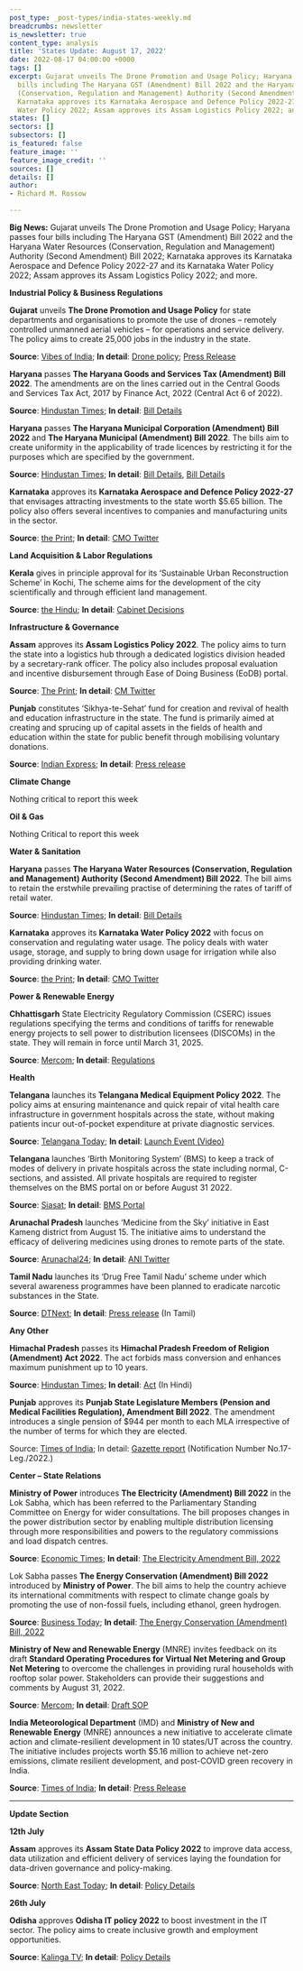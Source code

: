 ```yaml
---
post_type: _post-types/india-states-weekly.md
breadcrumbs: newsletter
is_newsletter: true
content_type: analysis
title: 'States Update: August 17, 2022'
date: 2022-08-17 04:00:00 +0000
tags: []
excerpt: Gujarat unveils The Drone Promotion and Usage Policy; Haryana passes four
  bills including The Haryana GST (Amendment) Bill 2022 and the Haryana Water Resources
  (Conservation, Regulation and Management) Authority (Second Amendment) Bill 2022;
  Karnataka approves its Karnataka Aerospace and Defence Policy 2022-27 and its Karnataka
  Water Policy 2022; Assam approves its Assam Logistics Policy 2022; and more.
states: []
sectors: []
subsectors: []
is_featured: false
feature_image: ''
feature_image_credit: ''
sources: []
details: []
author:
- Richard M. Rossow

---
```

**Big News:** Gujarat unveils The Drone Promotion and Usage Policy; Haryana passes four bills including The Haryana GST (Amendment) Bill 2022 and the Haryana Water Resources (Conservation, Regulation and Management) Authority (Second Amendment) Bill 2022; Karnataka approves its Karnataka Aerospace and Defence Policy 2022-27 and its Karnataka Water Policy 2022; Assam approves its Assam Logistics Policy 2022; and more.

**Industrial Policy & Business Regulations**

**Gujarat** unveils **The Drone Promotion and Usage Policy** for state departments and organisations to promote the use of drones – remotely controlled unmanned aerial vehicles – for operations and service delivery. The policy aims to create 25,000 jobs in the industry in the state.

**Source**: [Vibes of India](https://www.vibesofindia.com/gujarat-govt-lists-drone-usage-policy-aims-to-create-25000-jobs/); **In detail**: [Drone policy](https://cmogujarat.gov.in/en/portfolio/the-drone-promotion-usage-policy/); [Press Release](https://cmogujarat.gov.in/en/latest-news/chief-minister-announces-the-drone-promotion-and-usage-policy/)

**Haryana** passes **The Haryana Goods and Services Tax (Amendment) Bill 2022**. The amendments are on the lines carried out in the Central Goods and Services Tax Act, 2017 by Finance Act, 2022 (Central Act 6 of 2022).

**Source**: [Hindustan Times](https://www.hindustantimes.com/cities/chandigarh-news/haryana-assembly-passes-4-bills-refers-one-to-select-committee-101660169768464.html); **In detail**: [Bill Details](https://www.egazetteharyana.gov.in/Gazette/Extra-Ordinary/2022/141-2022-Ext/14222.pdf)

**Haryana** passes **The Haryana Municipal Corporation (Amendment) Bill 2022** and **The Haryana Municipal (Amendment) Bill 2022**. The bills aim to create uniformity in the applicability of trade licences by restricting it for the purposes which are specified by the government.

**Source**: [Hindustan Times](https://www.hindustantimes.com/cities/chandigarh-news/haryana-assembly-passes-4-bills-refers-one-to-select-committee-101660169768464.html); **In detail**: [Bill Details](https://www.egazetteharyana.gov.in/Gazette/Extra-Ordinary/2022/142-2022-Ext/14231.pdf), [Bill Details](https://www.egazetteharyana.gov.in/Gazette/Extra-Ordinary/2022/39-2022-Ext/12984.pdf)

**Karnataka** approves its **Karnataka Aerospace and Defence Policy 2022-27** that envisages attracting investments to the state worth $5.65 billion. The policy also offers several incentives to companies and manufacturing units in the sector.

**Source**: [the Print](https://theprint.in/india/karnataka-cabinet-clears-aerospace-defence-water-policies/1080197/); **In detail**: [CMO Twitter](https://twitter.com/CMofKarnataka/status/1558140494651133953)

**Land Acquisition & Labor Regulations**

**Kerala** gives in principle approval for its ‘Sustainable Urban Reconstruction Scheme’ in Kochi, The scheme aims for the development of the city scientifically and through efficient land management.

**Source**: [the Hindu](https://www.thehindu.com/news/national/kerala/cabinet-nod-for-kochi-development-scheme/article65754743.ece); **In detail**: [Cabinet Decisions](https://keralacm.gov.in/2022/08/10/cabinet-decisions-10-08-2022/)

**Infrastructure & Governance**

**Assam** approves its **Assam Logistics Policy 2022**. The policy aims to turn the state into a logistics hub through a dedicated logistics division headed by a secretary-rank officer. The policy also includes proposal evaluation and incentive disbursement through Ease of Doing Business (EoDB) portal.

**Source**: [The Print](https://theprint.in/india/assam-cabinet-okays-policy-to-turn-state-into-logistics-hub/1074959/); **In detail**: [CM Twitter](https://twitter.com/himantabiswa/status/1556662128077115393)

**Punjab** constitutes ‘Sikhya-te-Sehat’ fund for creation and revival of health and education infrastructure in the state. The fund is primarily aimed at creating and sprucing up of capital assets in the fields of health and education within the state for public benefit through mobilising voluntary donations.

**Source**: [Indian Express](https://indianexpress.com/article/cities/chandigarh/punjab-cabinet-approves-fund-to-create-health-education-infrastructure-8085148/); **In detail**: [Press release](http://diprpunjab.gov.in/?q=content/cabinet-led-cm-gives-approval-constituting-sikhya-te-sehat-fund)

**Climate Change**

Nothing critical to report this week

**Oil & Gas**

Nothing Critical to report this week

**Water & Sanitation**

**Haryana** passes **The Haryana Water Resources (Conservation, Regulation and Management) Authority (Second Amendment) Bill 2022**. The bill aims to retain the erstwhile prevailing practise of determining the rates of tariff of retail water.

**Source**: [Hindustan Times](https://www.hindustantimes.com/cities/chandigarh-news/haryana-assembly-passes-4-bills-refers-one-to-select-committee-101660169768464.html); **In detail**: [Bill Details](https://www.egazetteharyana.gov.in/Gazette/Extra-Ordinary/2022/142-2022-Ext/14227.pdf)

**Karnataka** approves its **Karnataka Water Policy 2022** with focus on conservation and regulating water usage. The policy deals with water usage, storage, and supply to bring down usage for irrigation while also providing drinking water.

**Source**: [the Print](https://theprint.in/india/karnataka-cabinet-clears-aerospace-defence-water-policies/1080197/); **In detail**: [CMO Twitter](https://twitter.com/CMofKarnataka/status/1558140494651133953)

**Power & Renewable Energy**

**Chhattisgarh** State Electricity Regulatory Commission (CSERC) issues regulations specifying the terms and conditions of tariffs for renewable energy projects to sell power to distribution licensees (DISCOMs) in the state. They will remain in force until March 31, 2025.

**Source**: [Mercom](https://mercomindia.com/tariff-regulations-issued-for-renewable-projects-selling-power-to-chhattisgarh-discoms/); **In detail**: [Regulations](https://cserc.gov.in/upload/upload_news/10-08-2022_16601265391.pdf)

**Health**

**Telangana** launches its **Telangana Medical Equipment Policy 2022**. The policy aims at ensuring maintenance and quick repair of vital health care infrastructure in government hospitals across the state, without making patients incur out-of-pocket expenditure at private diagnostic services.

**Source**: [Telangana Today](https://telanganatoday.com/telangana-medical-equipment-policy-for-government-hospitals-launched); **In detail**: [Launch Event (Video)](https://twitter.com/trsharish/status/1558404684750016513)

**Telangana** launches ‘Birth Monitoring System’ (BMS) to keep a track of modes of delivery in private hospitals across the state including normal, C-sections, and assisted. All private hospitals are required to register themselves on the BMS portal on or before August 31 2022.

**Source**: [Siasat](https://www.siasat.com/telangana-system-to-track-modes-of-birth-in-pvt-hospitals-launched-2388001/); **In detail**: [BMS Portal](https://birthmonitoringsystem.telangana.gov.in/)

**Arunachal Pradesh** launches ‘Medicine from the Sky’ initiative in East Kameng district from August 15. The initiative aims to understand the efficacy of delivering medicines using drones to remote parts of the state.

**Source**: [Arunachal24](https://arunachal24.in/arunachal-in-a-first-drone-used-to-deliver-medicines-to-remote-health-centre-in-east-kameng/); **In detail**: [ANI Twitter](https://twitter.com/ANI/status/1559155941723238400?ref_src=twsrc%5Etfw)

**Tamil Nadu** launches its ‘Drug Free Tamil Nadu’ scheme under which several awareness programmes have been planned to eradicate narcotic substances in the State.

**Source**: [DTNext](https://www.dtnext.in/tamilnadu/2022/08/11/stalin-launches-drug-free-tamil-nadu-scheme); **In detail**: [Press release](https://cms.tn.gov.in/sites/default/files/press_release/pr110822_1378.pdf) (In Tamil)

**Any Other**

**Himachal Pradesh** passes its **Himachal Pradesh Freedom of Religion (Amendment) Act 2022**. The act forbids mass conversion and enhances maximum punishment up to 10 years.

**Source**: [Hindustan Times](https://www.hindustantimes.com/cities/chandigarh-news/himachal-assembly-passes-bill-against-forced-mass-conversion-101660428921240.html); **In detail**: [Act](https://www.livelaw.in/pdf_upload/hp-freedom-of-religion-amendment-act-2022-430334.pdf) (In Hindi)

**Punjab** approves its **Punjab State Legislature Members (Pension and Medical Facilities Regulation), Amendment Bill 2022**. The amendment introduces a single pension of $944 per month to each MLA irrespective of the number of terms for which they are elected.

Source: [Times of India](https://timesofindia.indiatimes.com/city/chandigarh/punjab-approves-one-mla-one-pension-bill/articleshow/93538527.cms); In detail: [Gazette report](https://dsa.punjab.gov.in/EGazette/finalreport) (Notification Number No.17-Leg./2022.)

**Center – State Relations**

**Ministry of Power** introduces **The Electricity (Amendment) Bill 2022** in the Lok Sabha, which has been referred to the Parliamentary Standing Committee on Energy for wider consultations. The bill proposes changes in the power distribution sector by enabling multiple distribution licensing through more responsibilities and powers to the regulatory commissions and load dispatch centres.

**Source**: [Economic Times](https://energy.economictimes.indiatimes.com/news/power/electricity-amendment-bill-introduced-in-ls-referred-to-standing-committee/93428197); **In detail**: [The Electricity Amendment Bill, 2022](http://164.100.47.4/BillsTexts/LSBillTexts/Asintroduced/187_2022_LS_ENGLISH.pdf)

Lok Sabha passes **The Energy Conservation (Amendment) Bill 2022** introduced by **Ministry of Power**. The bill aims to help the country achieve its international commitments with respect to climate change goals by promoting the use of non-fossil fuels, including ethanol, green hydrogen.

**Source**: [Business Today](https://www.businesstoday.in/latest/economy/story/lok-sabha-passes-bill-to-promote-use-of-ethanol-green-hydrogen-and-biomass-344121-2022-08-08); **In detail**: [The Energy Conservation (Amendment) Bill, 2022](http://164.100.47.4/BillsTexts/LSBillTexts/PassedLoksabha/177_%20C_2022_LS_E.pdf)

**Ministry of New and Renewable Energy** (MNRE) invites feedback on its draft **Standard Operating Procedures for Virtual Net Metering and Group Net Metering** to overcome the challenges in providing rural households with rooftop solar power. Stakeholders can provide their suggestions and comments by August 31, 2022.

**Source**: [Mercom](https://mercomindia.com/mnre-group-virtual-net-metering-rooftop-rural-areas/); **In detail**: [Draft SOP](https://mnre.gov.in/img/documents/uploads/file_f-1659674010318.pdf)

**India Meteorological Department** (IMD) and **Ministry of New and Renewable Energy** (MNRE) announces a new initiative to accelerate climate action and climate-resilient development in 10 states/UT across the country. The initiative includes projects worth $5.16 million to achieve net-zero emissions, climate resilient development, and post-COVID green recovery in India.

**Source**: [Times of India](https://timesofindia.indiatimes.com/india/imd-joins-hands-with-japan-government-and-undp-to-accelerate-climate-actions/articleshow/93505952.cms); **In detail**: [Press Release](https://www.undp.org/india/press-releases/imd-government-japan-and-undp-launch-project-accelerate-climate-action-india)

***

**Update Section**

**12th July**

**Assam** approves its **Assam State Data Policy 2022** to improve data access, data utilization and efficient delivery of services laying the foundation for data-driven governance and policy-making.

**Source**: [North East Today](https://www.northeasttoday.in/2022/07/06/assam-state-data-policy-2022-approved-for-data-driven-governance-check-out-key-cabinet-decisions/); **In detail**: [Policy Details](https://ditec.assam.gov.in/sites/default/files/swf_utility_folder/departments/ditec_amtron_in_oid_5/do_u_want_2_know/assam_state_data_policy_2022.pdf)

**26th July**

**Odisha** approves **Odisha IT policy 2022** to boost investment in the IT sector. The policy aims to create inclusive growth and employment opportunities.

**Source**: [Kalinga TV](https://kalingatv.com/state/odisha-cabinet-approves-17-proposals-including-it-policy-2022/); **In detail**: [Policy Details](https://health.odisha.gov.in/policies-it/it_policy_2022/#page/1)

